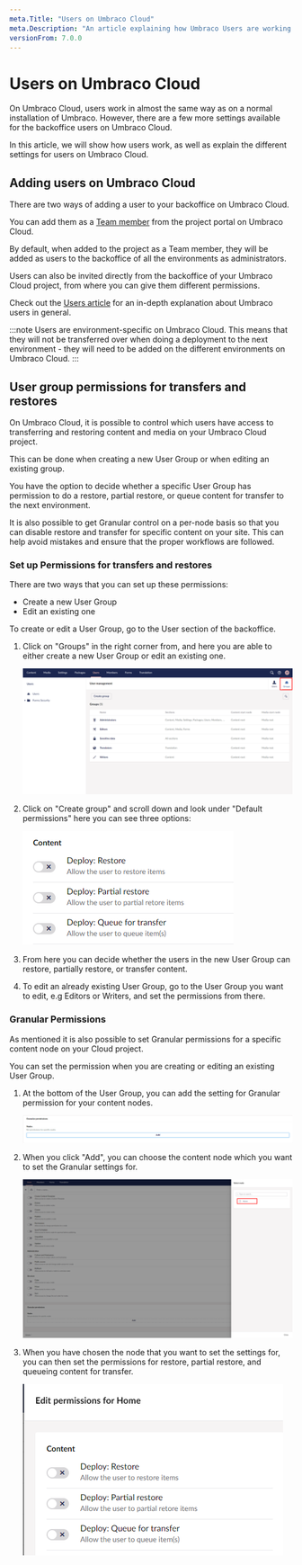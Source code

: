 ```yaml
---
meta.Title: "Users on Umbraco Cloud"
meta.Description: "An article explaining how Umbraco Users are working on Umbraco Cloud."
versionFrom: 7.0.0
---
```


# Users on Umbraco Cloud

On Umbraco Cloud, users work in almost the same way as on a normal installation of Umbraco. However, there are a few more settings available for the backoffice users on Umbraco Cloud.

In this article, we will show how users work, as well as explain the different settings for users on Umbraco Cloud.

## Adding users on Umbraco Cloud

There are two ways of adding a user to your backoffice on Umbraco Cloud.

You can add them as a [Team member](/Umbraco-Cloud/Set-Up/Team-Members/) from the project portal on Umbraco Cloud.

By default, when added to the project as a Team member, they will be added as users to the backoffice of all the environments as administrators.

Users can also be invited directly from the backoffice of your Umbraco Cloud project, from where you can give them different permissions.

Check out the [Users article](/Getting-Started/Data/Users/) for an in-depth explanation about Umbraco users in general.

:::note
Users are environment-specific on Umbraco Cloud. This means that they will not be transferred over when doing a deployment to the next environment - they will need to be added on the different environments on Umbraco Cloud.
:::

## User group permissions for transfers and restores

On Umbraco Cloud, it is possible to control which users have access to transferring and restoring content and media on your Umbraco Cloud project.

This can be done when creating a new User Group or when editing an existing group.

You have the option to decide whether a specific User Group has permission to do a restore, partial restore, or queue content for transfer to the next environment.

It is also possible to get Granular control on a per-node basis so that you can disable restore and transfer for specific content on your site. This can help avoid mistakes and ensure that the proper workflows are followed.

### Set up Permissions for transfers and restores

There are two ways that you can set up these permissions:

- Create a new User Group
- Edit an existing one

To create or edit a User Group, go to the User section of the backoffice.

1. Click on "Groups" in the right corner from, and here you are able to either create a new User Group or edit an existing one.

    ![User Groups](images/Users.png)

2. Click on "Create group" and scroll down and look under "Default permissions" here you can see three options:

    ![User Groups](images/default_permisions.png)

3. From here you can decide whether the users in the new User Group can restore, partially restore, or transfer content.

4. To edit an already existing User Group, go to the User Group you want to edit, e.g Editors or Writers, and set the permissions from there.

### Granular Permissions

As mentioned it is also possible to set Granular permissions for a specific content node on your Cloud project.

You can set the permission when you are creating or editing an existing User Group.

1. At the bottom of the User Group, you can add the setting for Granular permission for your content nodes.

    ![Granular permission](images/Granular.png)

2. When you click "Add", you can choose the content node which you want to set the Granular settings for.

    ![Granular content node](images/Granular_node.png)

3. When you have chosen the node that you want to set the settings for, you can then set the permissions for restore, partial restore, and queueing content for transfer.

    ![Granular permission](images/Granular_permission.png)
